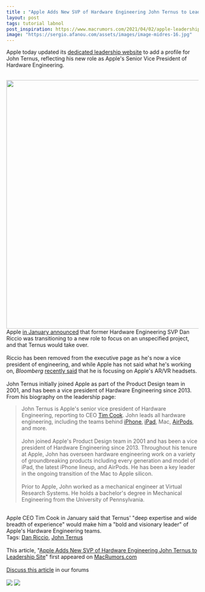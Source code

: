 ```yaml
---
title : "Apple Adds New SVP of Hardware Engineering John Ternus to Leadership Site"
layout: post
tags: tutorial labnol
post_inspiration: https://www.macrumors.com/2021/04/02/apple-leadership-site-john-ternus/
image: "https://sergio.afanou.com/assets/images/image-midres-16.jpg"
---
```


Apple today updated its <a href="https://www.apple.com/leadership/">dedicated leadership website</a> to add a profile for John Ternus, reflecting his new role as Apple's Senior Vice President of Hardware Engineering.
<br/>

<br/>
<img src="https://images.macrumors.com/article-new/2021/04/apple-john-ternus.jpg" alt="" width="1157" height="651" class="aligncenter size-full wp-image-792230" />
<br/>
Apple <a href="https://www.macrumors.com/2021/01/25/dan-riccio-transitioning-new-project/">in January announced</a> that former Hardware Engineering SVP Dan Riccio was transitioning to a new role to focus on an unspecified project, and that Ternus would take over.
<br/>

<br/>
Riccio has been removed from the executive page as he's now a vice president of engineering, and while Apple has not said what he's working on, <em>Bloomberg</em> <a href="https://www.macrumors.com/2021/02/08/dan-riccio-ar-vr-headsets-focus/">recently said</a> that he is focusing on Apple's AR/VR headsets.
<br/>

<br/>
John Ternus initially joined Apple as part of the Product Design team in 2001, and has been a vice president of Hardware Engineering since 2013. From his biography on the leadership page:<blockquote>John Ternus is Apple's senior vice president of Hardware Engineering, reporting to CEO <a href="https://www.macrumors.com/guide/tim-cook/">Tim Cook</a>. John leads all hardware engineering, including the teams behind <a href="https://www.macrumors.com/guide/iphone/">iPhone</a>, <a href="https://www.macrumors.com/roundup/ipad/">iPad</a>, Mac, <a href="https://www.macrumors.com/guide/airpods/">AirPods</a>, and more.
<br/>

<br/>
John joined Apple's Product Design team in 2001 and has been a vice president of Hardware Engineering since 2013. Throughout his tenure at Apple, John has overseen hardware engineering work on a variety of groundbreaking products including every generation and model of &zwnj;iPad&zwnj;, the latest &zwnj;iPhone&zwnj; lineup, and &zwnj;AirPods&zwnj;. He has been a key leader in the ongoing transition of the Mac to Apple silicon.
<br/>

<br/>
Prior to Apple, John worked as a mechanical engineer at Virtual Research Systems. He holds a bachelor's degree in Mechanical Engineering from the University of Pennsylvania.</blockquote>
<br/>
Apple CEO &zwnj;Tim Cook&zwnj; in January said that Ternus' "deep expertise and wide breadth of experience" would make him a "bold and visionary leader" of Apple's Hardware Engineering teams.<div class="linkback">Tags: <a href="https://www.macrumors.com/guide/dan-riccio/">Dan Riccio</a>, <a href="https://www.macrumors.com/guide/john-ternus/">John Ternus</a></div><br/>This article, &quot;<a href="https://www.macrumors.com/2021/04/02/apple-leadership-site-john-ternus/">Apple Adds New SVP of Hardware Engineering John Ternus to Leadership Site</a>&quot; first appeared on <a href="https://www.macrumors.com">MacRumors.com</a><br/><br/><a href="https://forums.macrumors.com/threads/apple-adds-new-svp-of-hardware-engineering-john-ternus-to-leadership-site.2290454/">Discuss this article</a> in our forums<br/><br/><div class="feedflare">
<a href="http://feeds.macrumors.com/~ff/MacRumors-All?a=fxCY8DORiIY:uOq7wfQA0cY:6W8y8wAjSf4"><img src="http://feeds.feedburner.com/~ff/MacRumors-All?d=6W8y8wAjSf4" border="0"></img></a> <a href="http://feeds.macrumors.com/~ff/MacRumors-All?a=fxCY8DORiIY:uOq7wfQA0cY:qj6IDK7rITs"><img src="http://feeds.feedburner.com/~ff/MacRumors-All?d=qj6IDK7rITs" border="0"></img></a>
</div><img src="http://feeds.feedburner.com/~r/MacRumors-All/~4/fxCY8DORiIY" height="1" width="1" alt=""/>
